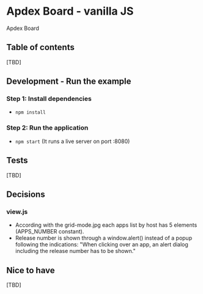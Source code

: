 # Apdex Board - vanilla JS
Apdex Board

## Table of contents
[TBD]

## Development - Run the example

### Step 1: Install dependencies
* `npm install`

### Step 2: Run the application
* `npm start` (It runs a live server on port :8080)

## Tests
[TBD]

## Decisions
### view.js
* According with the grid-mode.jpg each apps list by host has 5 elements (APPS_NUMBER constant).
* Release number is shown through a window.alert() instead of a popup following the indications: "When clicking over an app, an alert dialog including the release number has to be shown."

## Nice to have
[TBD]

